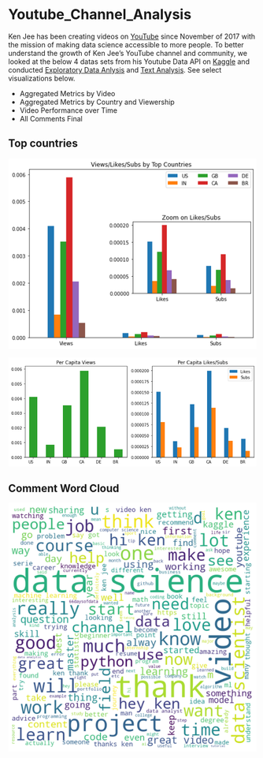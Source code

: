 # Youtube_Channel_Analysis

Ken Jee has been creating videos on [YouTube](https://www.youtube.com/c/KenJee1) since November of 2017 with the mission of making data science accessible to more people. 
To  better understand the growth of Ken Jee’s YouTube channel and community, we looked at the below 4 datas sets from his Youtube Data API on [Kaggle](https://www.kaggle.com/datasets/kenjee/ken-jee-youtube-data) and conducted [Exploratory Data Anlysis](https://github.com/chens28/Youtube_Channel_Analysis/blob/main/EDA.ipynb) and [Text Analysis](https://github.com/chens28/Youtube_Channel_Analysis/blob/main/Text.ipynb). See select visualizations below.

- Aggregated Metrics by Video
- Aggregated Metrics by Country and Viewership
- Video Performance over Time
- All Comments Final

## Top countries

![Top!](https://github.com/chens28/Youtube_Channel_Analysis/blob/main/top.png)

![perCap!](https://github.com/chens28/Youtube_Channel_Analysis/blob/main/perCap.png)

## Comment Word Cloud

![Word!](https://github.com/chens28/Youtube_Channel_Analysis/blob/main/worldCloud.png)
